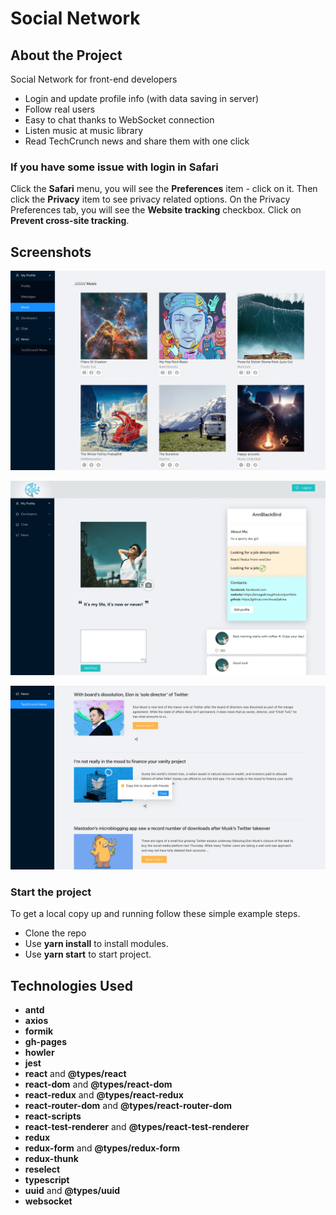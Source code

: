 # Social Network

## About the Project
Social Network for front-end developers
- Login and update profile info (with data saving in server)
- Follow real users
- Easy to chat thanks to WebSocket connection 
- Listen music at music library
- Read TechCrunch news and share them with one click

### If you have some issue with login in Safari
Click the **Safari** menu, you will see the **Preferences** item - click on it. Then click the **Privacy** item to see privacy related options.
On the Privacy Preferences tab, you will see the **Website tracking** checkbox. Click on **Prevent cross-site tracking**.

## Screenshots
![Project screenshot](/src/assets/images/screenshots/Screenshot-music.png)

![Project screenshot](/src/assets/images/screenshots/Screenshot-profile.png)

![Project screenshot](/src/assets/images/screenshots/Screenshot-news.png)

### Start the project
To get a local copy up and running follow these simple example steps.
- Clone the repo
- Use **yarn install** to install modules.
- Use **yarn start** to start project.

## Technologies Used

- **antd** 
- **axios**
- **formik**
- **gh-pages**
- **howler**
- **jest**
- **react** and **@types/react**
- **react-dom** and **@types/react-dom**
- **react-redux** and **@types/react-redux**
- **react-router-dom** and **@types/react-router-dom**
- **react-scripts** 
- **react-test-renderer** and **@types/react-test-renderer**
- **redux**
- **redux-form** and **@types/redux-form**
- **redux-thunk**
- **reselect**
- **typescript** 
- **uuid** and **@types/uuid**
- **websocket**

